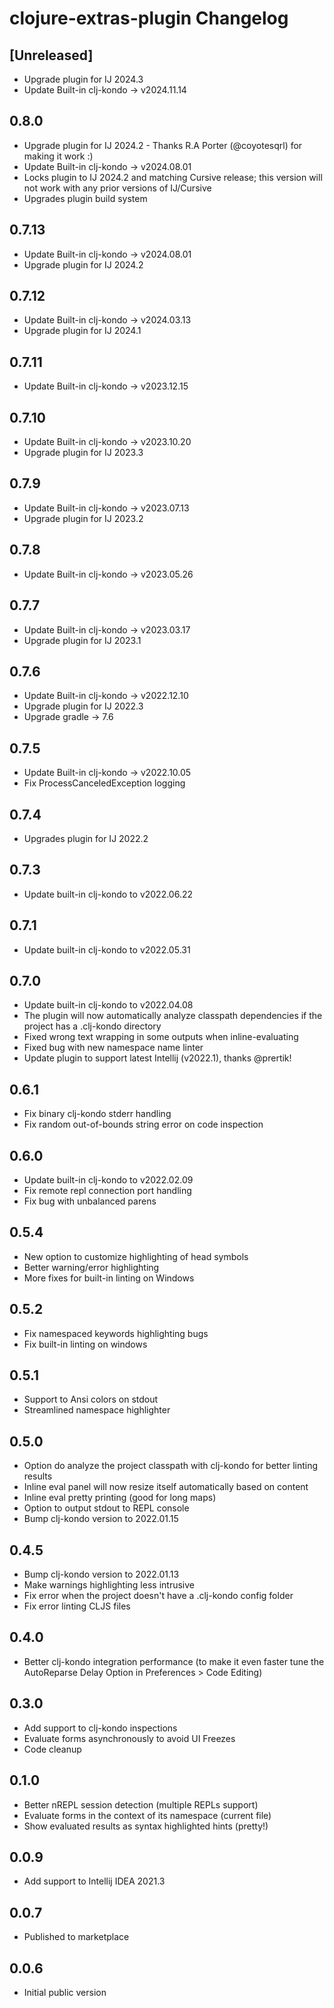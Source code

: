 # clojure-extras-plugin Changelog

## [Unreleased]

- Upgrade plugin for IJ 2024.3
- Update Built-in clj-kondo -> v2024.11.14

## 0.8.0
- Upgrade plugin for IJ 2024.2 - Thanks R.A Porter (@coyotesqrl) for making it work :)
- Update Built-in clj-kondo -> v2024.08.01
- Locks plugin to IJ 2024.2 and matching Cursive release; this version will not work with any prior versions of IJ/Cursive
- Upgrades plugin build system

## 0.7.13
- Update Built-in clj-kondo -> v2024.08.01
- Upgrade plugin for IJ 2024.2

## 0.7.12
- Update Built-in clj-kondo -> v2024.03.13
- Upgrade plugin for IJ 2024.1

## 0.7.11
- Update Built-in clj-kondo -> v2023.12.15

## 0.7.10
- Update Built-in clj-kondo -> v2023.10.20
- Upgrade plugin for IJ 2023.3

## 0.7.9
- Update Built-in clj-kondo -> v2023.07.13
- Upgrade plugin for IJ 2023.2

## 0.7.8
- Update Built-in clj-kondo -> v2023.05.26

## 0.7.7
- Update Built-in clj-kondo -> v2023.03.17
- Upgrade plugin for IJ 2023.1

## 0.7.6
- Update Built-in clj-kondo -> v2022.12.10
- Upgrade plugin for IJ 2022.3
- Upgrade gradle -> 7.6

## 0.7.5
- Update Built-in clj-kondo -> v2022.10.05
- Fix ProcessCanceledException logging

## 0.7.4
- Upgrades plugin for IJ 2022.2

## 0.7.3
- Update built-in clj-kondo to v2022.06.22

## 0.7.1
- Update built-in clj-kondo to v2022.05.31

## 0.7.0
- Update built-in clj-kondo to v2022.04.08
- The plugin will now automatically analyze classpath dependencies if the project has a .clj-kondo directory
- Fixed wrong text wrapping in some outputs when inline-evaluating
- Fixed bug with new namespace name linter
- Update plugin to support latest Intellij (v2022.1), thanks @prertik!

## 0.6.1
- Fix binary clj-kondo stderr handling
- Fix random out-of-bounds string error on code inspection

## 0.6.0
- Update built-in clj-kondo to v2022.02.09
- Fix remote repl connection port handling
- Fix bug with unbalanced parens

## 0.5.4
- New option to customize highlighting of head symbols
- Better warning/error highlighting
- More fixes for built-in linting on Windows

## 0.5.2
- Fix namespaced keywords highlighting bugs
- Fix built-in linting on windows

## 0.5.1
- Support to Ansi colors on stdout
- Streamlined namespace highlighter

## 0.5.0
- Option do analyze the project classpath with clj-kondo for better linting results
- Inline eval panel will now resize itself automatically based on content
- Inline eval pretty printing (good for long maps)
- Option to output stdout to REPL console
- Bump clj-kondo version to 2022.01.15

## 0.4.5
- Bump clj-kondo version to 2022.01.13
- Make warnings highlighting less intrusive
- Fix error when the project doesn't have a .clj-kondo config folder
- Fix error linting CLJS files

## 0.4.0
- Better clj-kondo integration performance (to make it even faster tune the AutoReparse Delay Option in Preferences > Code Editing)

## 0.3.0
- Add support to clj-kondo inspections
- Evaluate forms asynchronously to avoid UI Freezes
- Code cleanup

## 0.1.0
- Better nREPL session detection (multiple REPLs support)
- Evaluate forms in the context of its namespace (current file)
- Show evaluated results as syntax highlighted hints (pretty!)

## 0.0.9
- Add support to Intellij IDEA 2021.3

## 0.0.7
- Published to marketplace

## 0.0.6
- Initial public version
